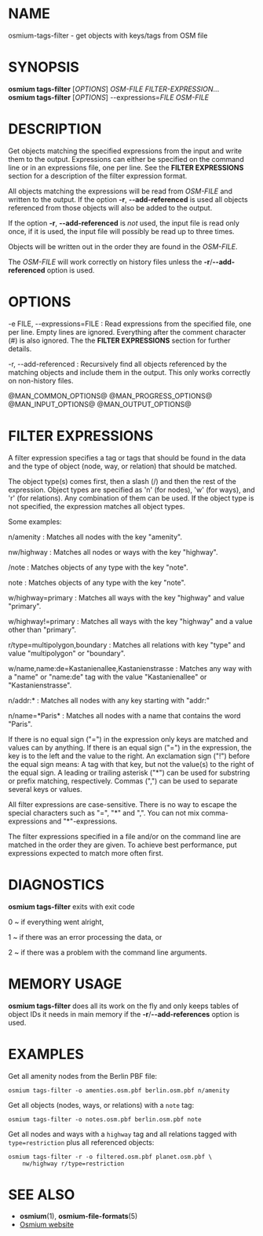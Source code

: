 
# NAME

osmium-tags-filter - get objects with keys/tags from OSM file


# SYNOPSIS

**osmium tags-filter** \[*OPTIONS*\] *OSM-FILE* *FILTER-EXPRESSION*...\
**osmium tags-filter** \[*OPTIONS*\] --expressions=*FILE* *OSM-FILE*


# DESCRIPTION

Get objects matching the specified expressions from the input and write them to
the output. Expressions can either be specified on the command line or in an
expressions file, one per line. See the **FILTER EXPRESSIONS** section for a
description of the filter expression format.

All objects matching the expressions will be read from *OSM-FILE* and written
to the output. If the option **-r**, **--add-referenced** is used all objects
referenced from those objects will also be added to the output.

If the option **-r**, **--add-referenced** is *not* used, the input file is
read only once, if it is used, the input file will possibly be read up to
three times.

Objects will be written out in the order they are found in the *OSM-FILE*.

The *OSM-FILE* will work correctly on history files unless the
**-r**/**--add-referenced** option is used.


# OPTIONS

-e FILE, --expressions=FILE
:   Read expressions from the specified file, one per line. Empty lines are
    ignored. Everything after the comment character (#) is also ignored. The
    the **FILTER EXPRESSIONS** section for further details.

-r, --add-referenced
:   Recursively find all objects referenced by the matching objects and include
    them in the output. This only works correctly on non-history files.

@MAN_COMMON_OPTIONS@
@MAN_PROGRESS_OPTIONS@
@MAN_INPUT_OPTIONS@
@MAN_OUTPUT_OPTIONS@


# FILTER EXPRESSIONS

A filter expression specifies a tag or tags that should be found in the data
and the type of object (node, way, or relation) that should be matched.

The object type(s) comes first, then a slash (/) and then the rest of the
expression. Object types are specified as 'n' (for nodes), 'w' (for ways), and
'r' (for relations). Any combination of them can be used. If the object type is
not specified, the expression matches all object types.

Some examples:

n/amenity
:   Matches all nodes with the key "amenity".

nw/highway
:   Matches all nodes or ways with the key "highway".

/note
:   Matches objects of any type with the key "note".

note
:   Matches objects of any type with the key "note".

w/highway=primary
:   Matches all ways with the key "highway" and value "primary".

w/highway!=primary
:   Matches all ways with the key "highway" and a value other than "primary".

r/type=multipolygon,boundary
:   Matches all relations with key "type" and value "multipolygon" or "boundary".

w/name,name:de=Kastanienallee,Kastanienstrasse
:   Matches any way with a "name" or "name:de" tag with the value
    "Kastanienallee" or "Kastanienstrasse".

n/addr:\*
:   Matches all nodes with any key starting with "addr:"

n/name=\*Paris\*
:   Matches all nodes with a name that contains the word "Paris".

If there is no equal sign ("=") in the expression only keys are matched and
values can by anything. If there is an equal sign ("=") in the expression, the
key is to the left and the value to the right. An exclamation sign ("!") before
the equal sign means: A tag with that key, but not the value(s) to the right of
the equal sign. A leading or trailing asterisk ("\*") can be used for substring
or prefix matching, respectively. Commas (",") can be used to separate several
keys or values.

All filter expressions are case-sensitive. There is no way to escape the
special characters such as "=", "\*" and ",". You can not mix
comma-expressions and "\*"-expressions.

The filter expressions specified in a file and/or on the command line are
matched in the order they are given. To achieve best performance, put
expressions expected to match more often first.


# DIAGNOSTICS

**osmium tags-filter** exits with exit code

0
  ~ if everything went alright,

1
  ~ if there was an error processing the data, or

2
  ~ if there was a problem with the command line arguments.


# MEMORY USAGE

**osmium tags-filter** does all its work on the fly and only keeps tables of
object IDs it needs in main memory if the **-r**/**--add-references** option
is used.


# EXAMPLES

Get all amenity nodes from the Berlin PBF file:

    osmium tags-filter -o amenties.osm.pbf berlin.osm.pbf n/amenity

Get all objects (nodes, ways, or relations) with a `note` tag:

    osmium tags-filter -o notes.osm.pbf berlin.osm.pbf note

Get all nodes and ways with a `highway` tag and all relations tagged with
`type=restriction` plus all referenced objects:

    osmium tags-filter -r -o filtered.osm.pbf planet.osm.pbf \
        nw/highway r/type=restriction


# SEE ALSO

* **osmium**(1), **osmium-file-formats**(5)
* [Osmium website](http://osmcode.org/osmium-tool/)

